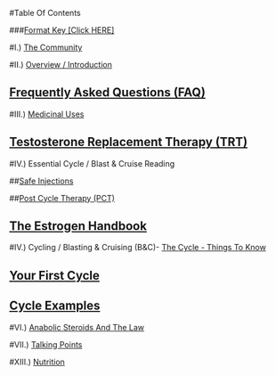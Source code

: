 #Table Of Contents

###[Format Key [Click HERE]]( )

#I.) [The Community](https://www.reddit.com/r/steroids/wiki/index/subreddit_rules)

#II.) [Overview / Introduction]( )

## [Frequently Asked Questions (FAQ)](https://www.reddit.com/r/steroids/wiki/faq/list)

#III.) [Medicinal Uses](https://www.reddit.com/r/steroids/wiki/medicinal/list)

## [Testosterone Replacement Therapy (TRT)](https://www.reddit.com/r/steroids/wiki/trt/list)

#IV.) Essential Cycle / Blast &amp; Cruise Reading

##[Safe Injections](https://www.reddit.com/r/steroids/wiki/thecycle/injecting)

##[Post Cycle Therapy (PCT)]( )

## [The Estrogen Handbook](https://www.reddit.com/r/steroids/wiki/the_estrogen_handbook)

#IV.) Cycling / Blasting &amp; Cruising (B&amp;C)-  [The Cycle - Things To Know](https://www.reddit.com/r/steroids/wiki/thecycle/list)

## [Your First Cycle](https://www.reddit.com/r/steroids/wiki/your_first_cycle)

## [Cycle Examples](https://www.reddit.com/r/steroids/wiki/thecycle/examples)

#VI.) [Anabolic Steroids And The Law](https://www.reddit.com/r/steroids/wiki/laws)

#VII.) [Talking Points](https://www.reddit.com/r/steroids/wiki/talkingpoints)

#XIII.) [Nutrition](https://www.reddit.com/r/steroids/wiki/nutrition)

#